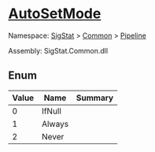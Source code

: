 # [AutoSetMode](./AutoSetMode.md)
Namespace: [SigStat]() > [Common]() > [Pipeline]()

Assembly: SigStat.Common.dll



##	Enum

| Value | Name | Summary | 
| --- | --- | --- | 
| 0 | IfNull |  | 
| 1 | Always |  | 
| 2 | Never |  | 


